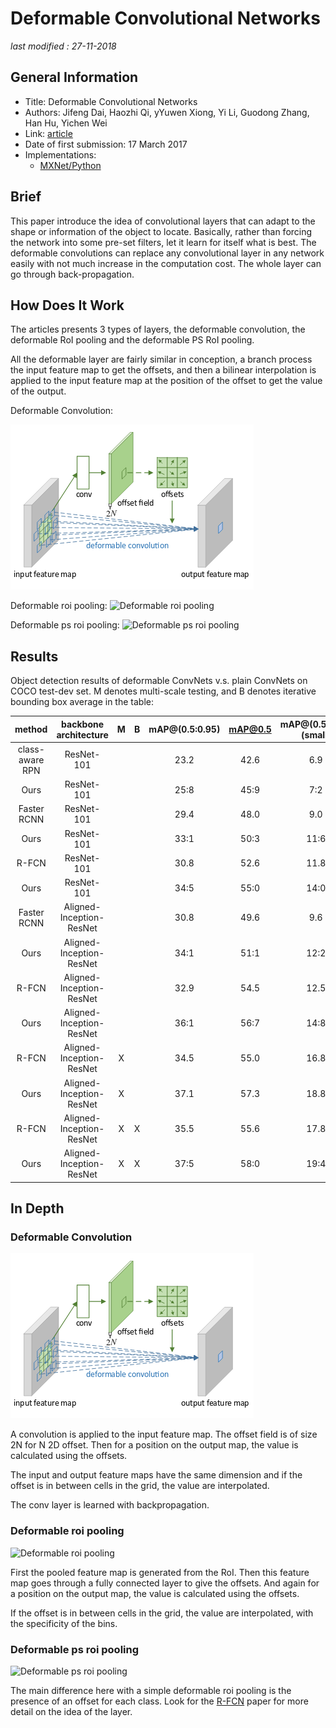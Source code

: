 # Deformable Convolutional Networks

_last modified : 27-11-2018_

## General Information

- Title: Deformable Convolutional Networks
- Authors: Jifeng Dai, Haozhi Qi, yYuwen Xiong, Yi Li, Guodong Zhang, Han Hu, Yichen Wei
- Link: [article](https://arxiv.org/abs/1703.06211)
- Date of first submission: 17 March 2017
- Implementations:
    - [MXNet/Python](https://github.com/msracver/Deformable-ConvNets)

## Brief

This paper introduce the idea of convolutional layers that can adapt to the shape or information of the object to locate. Basically, rather than forcing the network into some pre-set filters, let it learn for itself what is best. The deformable convolutions can replace any convolutional layer in any network easily with not much increase in the computation cost. The whole layer can go through back-propagation.

## How Does It Work

The articles presents 3 types of layers, the deformable convolution, the deformable RoI pooling and the deformable PS RoI pooling.

All the deformable layer are fairly similar in conception, a branch process the input feature map to get the offsets, and then a bilinear interpolation is applied to the input feature map at the position of the offset to get the value of the output.

Deformable Convolution:

![Deformable Convolution](https://raw.githubusercontent.com/D3lt4lph4/papers/master/docs/images/imagedetection/deformableconvnet/deformable_convolution.png "Deformable Convolution")

Deformable roi pooling:
![Deformable roi pooling](https://raw.githubusercontent.com/D3lt4lph4/papers/master/docs/images/imagedetection/deformableconvnet/deformable_roi_pooling.jpg "Deformable roi pooling")

Deformable ps roi pooling:
![Deformable ps roi pooling](https://raw.githubusercontent.com/D3lt4lph4/papers/master/docs/images/imagedetection/deformableconvnet/deformable_ps_roi_pooling.jpg "Deformable ps roi pooling")


## Results

Object detection results of deformable ConvNets v.s. plain ConvNets on COCO test-dev set. M denotes multi-scale testing, and B denotes iterative bounding box average in the table:

|method | backbone architecture | M | B | mAP@(0.5:0.95) | mAP@0.5 | mAP@(0.5:0.95) (small) | mAP@(0.5:0.95) (mid) | mAP@(0.5:0.95) (large) |
|:-:|:-:|:-:|:-:|:-:|:-:|:-:|:-:|:-:|
| class-aware RPN  | ResNet-101 | | | 23.2 | 42.6 | 6.9 | 27.1  | 35.1 |
| Ours | ResNet-101 | | | 25:8 | 45:9 | 7:2 | 28:3 | 40: 7  |
| Faster RCNN | ResNet-101 | | | 29.4 | 48.0 | 9.0 | 30.5 | 47.1  |
| Ours | ResNet-101 | |  | 33:1 | 50:3 | 11:6 | 34:9 | 51: 2  |
| R-FCN | ResNet-101 | | | 30.8 | 52.6 | 11.8 | 33.9 | 44.8 |
| Ours | ResNet-101 | |  | 34:5 | 55:0 | 14:0 | 37:7 | 50: 3 |
| Faster RCNN | Aligned-Inception-ResNet | | | 30.8 | 49.6 | 9.6 | 32.5 | 49.0 |
| Ours | Aligned-Inception-ResNet | | | 34:1 | 51:1 | 12:2 | 36:5 | 52:4 |
| R-FCN | Aligned-Inception-ResNet | | | 32.9 | 54.5 | 12.5 | 36.3  | 48.3 |
| Ours | Aligned-Inception-ResNet | | | 36:1 | 56:7 | 14:8 | 39:8 | 52:2 |
| R-FCN | Aligned-Inception-ResNet | X | | 34.5 | 55.0 | 16.8 | 37.3 | 48.3 |
| Ours | Aligned-Inception-ResNet | X | | 37.1 | 57.3 | 18.8 | 39.7 | 52.3 |
| R-FCN | Aligned-Inception-ResNet | X | X | 35.5 | 55.6 | 17.8 | 38.4 | 49.3 |
| Ours | Aligned-Inception-ResNet | X | X | 37:5 | 58:0 | 19:4 | 40:1 | 52:5 |

## In Depth

### Deformable Convolution

![Deformable Convolution](https://raw.githubusercontent.com/D3lt4lph4/papers/master/docs/images/imagedetection/deformableconvnet/deformable_convolution.png "Deformable Convolution")

A convolution is applied to the input feature map. The offset field is of size 2N for N 2D offset. Then for a position on the output map, the value is calculated using the offsets.

The input and output feature maps have the same dimension and if the offset is in between cells in the grid, the value are interpolated.

The conv layer is learned with backpropagation.

### Deformable roi pooling

![Deformable roi pooling](https://raw.githubusercontent.com/D3lt4lph4/papers/master/docs/images/imagedetection/deformableconvnet/deformable_roi_pooling.jpg "Deformable roi pooling")

First the pooled feature map is generated from the RoI. Then this feature map goes through a fully connected layer to give the offsets. And again for a position on the output map, the value is calculated using the offsets.

If the offset is in between cells in the grid, the value are interpolated, with the specificity of the bins.


### Deformable ps roi pooling

![Deformable ps roi pooling](https://raw.githubusercontent.com/D3lt4lph4/papers/master/docs/images/imagedetection/deformableconvnet/deformable_ps_roi_pooling.jpg "Deformable ps roi pooling")

The main difference here with a simple deformable roi pooling is the presence of an offset for each class. Look for the [R-FCN](https://arxiv.org/abs/1605.06409) paper for more detail on the idea of the layer.